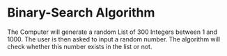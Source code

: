 # Binary-Search Algorithm

The Computer will generate a random List of 300 Integers between 1 and 1000. The user is then asked to input a random number.
The algorithm will check whether this number exists in the list or not.


